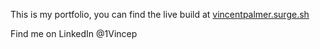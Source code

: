 This is my portfolio, you can find the live build at [vincentpalmer.surge.sh](vincentpalmer.surge.sh)

Find me on LinkedIn @1Vincep